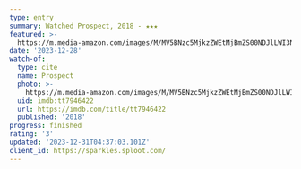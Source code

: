 ```yaml
---
type: entry
summary: Watched Prospect, 2018 - ★★★
featured: >-
  https://m.media-amazon.com/images/M/MV5BNzc5MjkzZWEtMjBmZS00NDJlLWI3N2UtNzgwYmI4ZGM5ODM5XkEyXkFqcGdeQXVyOTMwNjQ3Nzg@._V1_SX300.jpg
date: '2023-12-28'
watch-of:
  type: cite
  name: Prospect
  photo: >-
    https://m.media-amazon.com/images/M/MV5BNzc5MjkzZWEtMjBmZS00NDJlLWI3N2UtNzgwYmI4ZGM5ODM5XkEyXkFqcGdeQXVyOTMwNjQ3Nzg@._V1_SX300.jpg
  uid: imdb:tt7946422
  url: https://imdb.com/title/tt7946422
  published: '2018'
progress: finished
rating: '3'
updated: '2023-12-31T04:37:03.101Z'
client_id: https://sparkles.sploot.com/
---
```

